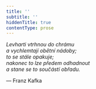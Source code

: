 ```yaml
---
title: ''
subtitle: ''
hiddenTitle: true
contentType: prose
---
```


_Levharti vtrhnou do chrámu  
a vychlemtají obětní nádoby;  
to se stále opakuje;  
nakonec to lze předem odhadnout  
a stane se to součástí obřadu._

— Franz Kafka
